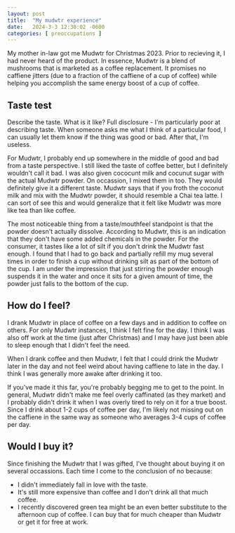 ```yaml
---
layout: post
title:  "My mudwtr experience"
date:   2024-3-3 12:30:02 -0600
categories: [ preoccupations ]
---
```


My mother in-law got me Mudwtr for Christmas
2023. Prior to recieving it, I had never
heard of the product. In essence, Mudwtr is a
blend of mushrooms that is marketed
as a coffee replacement. It promises 
no caffiene jitters (due to a fraction of 
the caffiene of a cup of coffee) while 
helping you accomplish the same energy boost
of a cup of coffee.

## Taste test
<todo>Describe the taste. What is it like? </todo>
Full disclosure - I'm particularly poor at 
describing taste. When someone asks me what I think
of a particular food, I can usually let them know
if the thing was good or bad. After that, I'm 
useless.

For Mudwtr, I probably end up somewhere in the
middle of good and bad from a taste perspective. 
I still liked the taste 
of coffee better, but I definitely wouldn't call it
bad. I was also given cococunt milk and cocunut sugar
with the actual Mudwtr powder. On occassion, I 
mixed them in too. They would definitely give
it a different taste. Mudwtr says that
if you froth the coconut milk and mix with the 
Mudwtr powder, it should resemble a Chai tea latte.
I can sort of see this and would generalize that
it felt like Mudwtr was more like tea than like
coffee. 

The most noticeable thing from a taste/mouthfeel 
standpoint is that the powder doesn't actually
dissolve. According to Mudwtr, this is an indication
that they don't have some added chemicals in the
powder. For the consumer, it tastes like a lot of 
silt if you don't drink the Mudwtr fast enough. I 
found that I had to go back and partially refill
my mug several times in order to finish a cup 
without drinking silt as part of the bottom of the
cup. I am under the impression that just stirring
the powder enough suspends it in the water and once
it sits for a given amount of time, the powder just
falls to the bottom of the cup. 

## How do I feel?
I drank Mudwtr in place of coffee on a few days and 
in addition to coffee on others. For only Mudwtr 
instances, I think I felt fine for the day. I think I 
was also off work at the time (just after Christmas) and
I may have just been able to sleep enough that I didn't
feel the need.

When I drank coffee and then Mudwtr, I felt that I could
drink the Mudwtr later in the day and not feel weird about
having caffiene to late in the day. I think I was generally
more awake after drinking it too.

If you've made it this far, you're probably begging me 
to get to the point. In general, Mudwtr didn't make me
feel overly caffinated (as they market) and I probably 
didn't drink it when I was overly tired to rely on it
for a true boost. Since I drink about 1-2 cups of coffee
per day, I'm likely not missing out on the caffiene in 
the same way as someone who averages 3-4 cups of coffee
per day.

## Would I buy it?
Since finishing the Mudwtr that I was gifted, I've 
thought about buying it on several occassions. Each
time I come to the conclusion of no because:
- I didn't immediately fall in love with the taste.
- It's still more expensive than coffee and I don't
drink all that much coffee.
- I recently discovered green tea might be an even
better substitute to the afternoon cup of coffee.
I can buy that for much cheaper than Mudwtr or
get it for free at work. 

